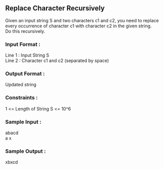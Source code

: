 ## Replace Character Recursively
Given an input string S and two characters c1 and c2, you need to replace every occurrence of character c1 with character c2 in the given string. <br/>
Do this recursively.
### Input Format :
Line 1 : Input String S <br/>
Line 2 : Character c1 and c2 (separated by space)
### Output Format :
Updated string
### Constraints :
1 <= Length of String S <= 10^6
### Sample Input :
abacd <br/>
a x <br/>
### Sample Output :
xbxcd
